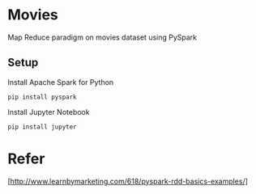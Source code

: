 # Movies
Map Reduce paradigm on movies dataset using PySpark

## Setup
Install Apache Spark for Python

```pip install pyspark```

Install Jupyter Notebook

```pip install jupyter```

# Refer
[http://www.learnbymarketing.com/618/pyspark-rdd-basics-examples/]
